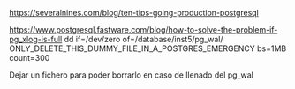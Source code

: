 https://severalnines.com/blog/ten-tips-going-production-postgresql


https://www.postgresql.fastware.com/blog/how-to-solve-the-problem-if-pg_xlog-is-full
dd if=/dev/zero of=/database/inst5/pg_wal/
ONLY_DELETE_THIS_DUMMY_FILE_IN_A_POSTGRES_EMERGENCY  bs=1MB count=300

Dejar un fichero para poder borrarlo en caso de llenado del pg_wal
